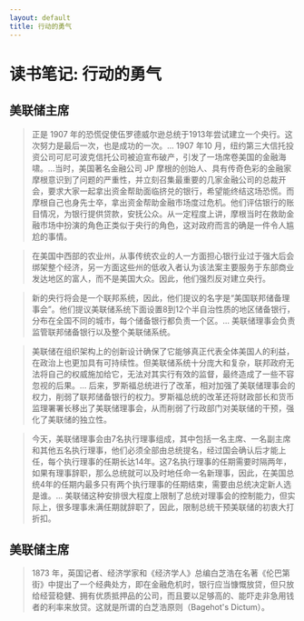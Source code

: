```yaml
---
layout: default
title: 行动的勇气
---
```


# 读书笔记: 行动的勇气


## 美联储主席

> 正是 1907 年的恐慌促使伍罗德威尔逊总统于1913年尝试建立一个央行。这次努力是最后一次，也是成功的一次。... 1907 年10 月，纽约第三大信托投资公司可尼可波克信托公司被迫宣布破产，引发了一场席卷美国的金融海啸。...当时，美国著名金融公司 JP 摩根的创始人、具有传奇色彩的金融家摩根意识到了问题的严重性，并立刻召集最重要的几家金融公司的总裁开会，要求大家一起拿出资金帮助面临挤兑的银行，希望能终结这场恐慌。而摩根自己也身先士卒，拿出资金帮助金融市场度过危机。他们评估银行的账目情况，为银行提供贷款，安抚公众。从一定程度上讲，摩根当时在救助金融市场中扮演的角色正类似于央行的角色，这对政府而言的确是一件令人尴尬的事情。
>



> 在美国中西部的农业州，从事传统农业的人一方面担心银行业过于强大后会绑架整个经济，另一方面这些州的低收入者认为该法案主要服务于东部商业发达地区的富人，而不是美国大众。因此，他们强烈反对建立央行。
>



> 新的央行将会是一个联邦系统，因此，他们提议的名字是“美国联邦储备理事会”。他们提议美联储系统下面设置8到12个半自治性质的地区储备银行，分布在全国不同的城市，每个储备银行都负责一个区。... 美联储理事会负责监管联邦储备银行以及整个美联储系统。
>



> 美联储在组织架构上的创新设计确保了它能够真正代表全体美国人的利益，在政治上也更加具有可持续性。但美联储系统十分庞大和复杂，联邦政府无法将自己的权威施加给它，无法对其实行有效的监督，最终造成了一些不容忽视的后果。... 后来，罗斯福总统进行了改革，相对加强了美联储理事会的权力，削弱了联邦储备银行的权力。罗斯福总统的改革还将财政部长和货币监理署署长移出了美联储理事会，从而削弱了行政部门对美联储的干预，强化了美联储的独立性。
>



> 今天，美联储理事会由7名执行理事组成，其中包括一名主席、一名副主席和其他五名执行理事，他们必须全部由总统提名，经过国会确认后才能上任，每个执行理事的任期长达14年。这7名执行理事的任期需要时隔两年，如果有理事辞职，那么总统就可以及时地任命一名新理事，因此，在美国总统4年的任期内最多只有两个执行理事的任期结束，需要由总统决定新人选是谁。... 美联储这种安排很大程度上限制了总统对理事会的控制能力，但实际上，很多理事未满任期就辞职了，因此，限制总统干预美联储的初衷大打折扣。
>




## 美联储主席

> 1873 年，英国记者、经济学家和《经济学人》总编白芝浩在名著《伦巴第街》中提出了一个经典处方，即在金融危机时，银行应当慷慨放贷，但只放给经营稳健、拥有优质抵押品的公司，而且要以足够高的、能吓走非急用钱者的利率来放贷。这就是所谓的白芝浩原则（Bagehot's Dictum）。
>
